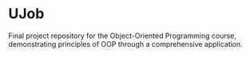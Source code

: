# UJob
Final project repository for the Object-Oriented Programming course, demonstrating principles of OOP through a comprehensive application.
